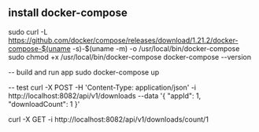 install docker-compose
----------------------
sudo curl -L https://github.com/docker/compose/releases/download/1.21.2/docker-compose-$(uname -s)-$(uname -m) -o /usr/local/bin/docker-compose
sudo chmod +x /usr/local/bin/docker-compose
docker-compose --version

-- build and run app
sudo docker-compose up

-- test
curl -X POST -H 'Content-Type: application/json' -i http://localhost:8082/api/v1/downloads --data '{
  "appId": 1,
  "downloadCount": 1
}'

curl -X GET -i http://localhost:8082/api/v1/downloads/count/1